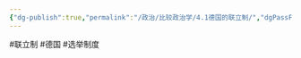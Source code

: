 ```yaml
---
{"dg-publish":true,"permalink":"/政治/比较政治学/4.1德国的联立制/","dgPassFrontmatter":true}
---
```


#联立制 #德国 #选举制度 
